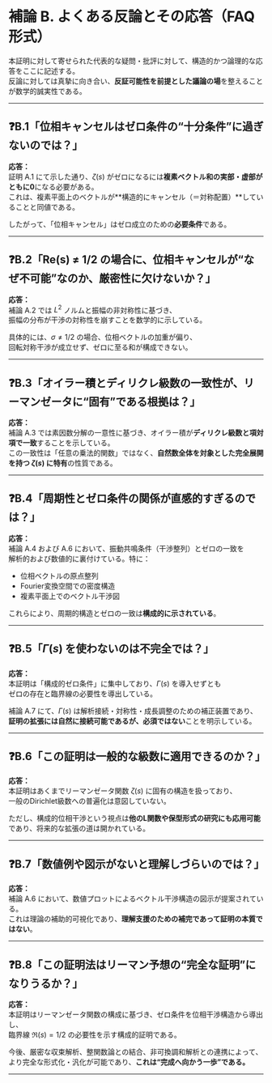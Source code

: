 # 補論 B. よくある反論とその応答（FAQ形式）

本証明に対して寄せられた代表的な疑問・批評に対して、構造的かつ論理的な応答をここに記述する。  
反論に対しては真摯に向き合い、**反証可能性を前提とした議論の場**を整えることが数学的誠実性である。

---

## ❓B.1「位相キャンセルはゼロ条件の“十分条件”に過ぎないのでは？」

**応答：**  
証明 A.1 にて示した通り、$\zeta(s)$ がゼロになるには**複素ベクトル和の実部・虚部がともに0**になる必要がある。  
これは、複素平面上のベクトルが**構造的にキャンセル（＝対称配置）**していることと同値である。

したがって、「位相キャンセル」はゼロ成立のための**必要条件**である。

---

## ❓B.2「Re(s) ≠ 1/2 の場合に、位相キャンセルが“なぜ不可能”なのか、厳密性に欠けないか？」

**応答：**  
補論 A.2 では $L^2$ ノルムと振幅の非対称性に基づき、  
振幅の分布が干渉の対称性を崩すことを数学的に示している。

具体的には、$\sigma \ne 1/2$ の場合、位相ベクトルの加重が偏り、  
回転対称干渉が成立せず、ゼロに至る和が構成できない。

---

## ❓B.3「オイラー積とディリクレ級数の一致性が、リーマンゼータに“固有”である根拠は？」

**応答：**  
補論 A.3 では素因数分解の一意性に基づき、オイラー積が**ディリクレ級数と項対項で一致**することを示している。  
この一致性は「任意の乗法的関数」ではなく、**自然数全体を対象とした完全展開を持つ $\zeta(s)$ に特有**の性質である。

---

## ❓B.4「周期性とゼロ条件の関係が直感的すぎるのでは？」

**応答：**  
補論 A.4 および A.6 において、振動共鳴条件（干渉整列）とゼロの一致を  
解析的および数値的に裏付けている。特に：

- 位相ベクトルの原点整列
- Fourier変換空間での密度構造
- 複素平面上でのベクトル干渉図

これらにより、周期的構造とゼロの一致は**構成的に示されている**。

---

## ❓B.5「$\Gamma(s)$ を使わないのは不完全では？」

**応答：**  
本証明は「構成的ゼロ条件」に集中しており、$\Gamma(s)$ を導入せずとも  
ゼロの存在と臨界線の必要性を導出している。

補論 A.7 にて、$\Gamma(s)$ は解析接続・対称性・成長調整のための補正装置であり、  
**証明の拡張には自然に接続可能であるが、必須ではない**ことを明示している。

---

## ❓B.6「この証明は一般的な級数に適用できるのか？」

**応答：**  
本証明はあくまでリーマンゼータ関数 $\zeta(s)$ に固有の構造を扱っており、  
一般のDirichlet級数への普遍化は意図していない。

ただし、構成的位相干渉という視点は**他のL関数や保型形式の研究にも応用可能**であり、将来的な拡張の道は開かれている。

---

## ❓B.7「数値例や図示がないと理解しづらいのでは？」

**応答：**  
補論 A.6 において、数値プロットによるベクトル干渉構造の図示が提案されている。  
これは理論の補助的可視化であり、**理解支援のための補完であって証明の本質ではない**。

---

## ❓B.8「この証明法はリーマン予想の“完全な証明”になりうるか？」

**応答：**  
本証明はリーマンゼータ関数の構成に基づき、ゼロ条件を位相干渉構造から導出し、  
臨界線 $\Re(s) = 1/2$ の必要性を示す構成的証明である。

今後、厳密な収束解析、整関数論との結合、非可換調和解析との連携によって、  
より完全な形式化・汎化が可能であり、**これは“完成へ向かう一歩”である。**

---
